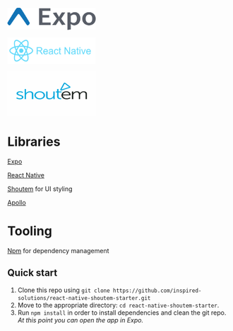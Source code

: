 <a href="#"><img src="./assets/expo-banner.png" height="50" width="200"></a>

<a href="#"><img src="./assets/react-native-banner.png" height="60" width="200"></a>

<a href="#"><img src="./assets/shoutem-banner.png" height="100" width="200"></a>

# Libraries
<a href="https://expo.io/">Expo</a>

<a href="https://github.com/facebook/react-native">React Native</a>

<a href="https://shoutem.github.io/">Shoutem</a> for UI styling

<a href="https://www.apollographql.com/">Apollo</a>

# Tooling
  <a href="https://www.npmjs.com/">Npm</a> for dependency management

  ## Quick start

1. Clone this repo using `git clone https://github.com/inspired-solutions/react-native-shoutem-starter.git`
2. Move to the appropriate directory: `cd react-native-shoutem-starter`.<br />
3. Run `npm install` in order to install dependencies and clean the git repo.<br />
   *At this point you can open the app in Expo.*
